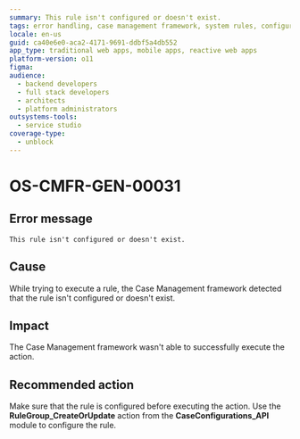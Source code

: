 ```yaml
---
summary: This rule isn't configured or doesn't exist.
tags: error handling, case management framework, system rules, configuration, action execution
locale: en-us
guid: ca40e6e0-aca2-4171-9691-ddbf5a4db552
app_type: traditional web apps, mobile apps, reactive web apps
platform-version: o11
figma:
audience:
  - backend developers
  - full stack developers
  - architects
  - platform administrators
outsystems-tools:
  - service studio
coverage-type:
  - unblock
---
```


# OS-CMFR-GEN-00031

## Error message

`This rule isn't configured or doesn't exist.`

## Cause

While trying to execute a rule, the Case Management framework detected that the rule isn't configured or doesn't exist.

## Impact

The Case Management framework wasn't able to successfully execute the action.

## Recommended action

Make sure that the rule is configured before executing the action. Use the **RuleGroup_CreateOrUpdate** action from the **CaseConfigurations_API** module to configure the rule.

